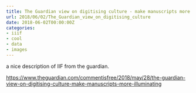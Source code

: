 ```yaml
---
title: The Guardian view on digitising culture - make manuscripts more illuminating
url: 2018/06/02/The_Guardian_view_on_digitising_culture
date: 2018-06-02T00:00:00Z
categories:
- iiif
- cool
- data
- images
---
```

a nice description of IIF from the guardian. 

<a href=https://www.theguardian.com/commentisfree/2018/may/28/the-guardian-view-on-digitising-culture-make-manuscripts-more-illuminating>https://www.theguardian.com/commentisfree/2018/may/28/the-guardian-view-on-digitising-culture-make-manuscripts-more-illuminating</a>
